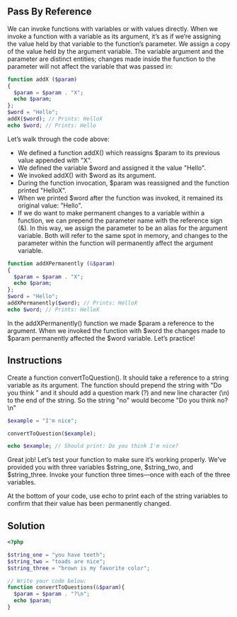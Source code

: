 ## Pass By Reference

We can invoke functions with variables or with values directly. When we invoke a function with a variable as its argument, it’s as if we’re assigning the value held by that variable to the function’s parameter. We assign a copy of the value held by the argument variable. The variable argument and the parameter are distinct entities; changes made inside the function to the parameter will not affect the variable that was passed in:
```php
function addX ($param)
{
  $param = $param . "X";
  echo $param;
};
$word = "Hello";
addX($word); // Prints: HelloX
echo $word; // Prints: Hello
```
Let’s walk through the code above:

* We defined a function addX() which reassigns $param to its previous value appended with "X".
* We defined the variable $word and assigned it the value "Hello".
* We invoked addX() with $word as its argument.
* During the function invocation, $param was reassigned and the function printed "HelloX".
* When we printed $word after the function was invoked, it remained its original value: "Hello".
* If we do want to make permanent changes to a variable within a function, we can prepend the parameter name with the reference sign (&). In this way, we assign the parameter to be an alias for the argument variable. Both will refer to the same spot in memory, and changes to the parameter within the function will permanently affect the argument variable.
```php
function addXPermanently (&$param)
{
  $param = $param . "X";
  echo $param;
};
$word = "Hello";
addXPermanently($word); // Prints: HelloX
echo $word; // Prints: HelloX
```
In the addXPermanently() function we made $param a reference to the argument. When we invoked the function with $word the changes made to $param permanently affected the $word variable. Let’s practice!

## Instructions

Create a function convertToQuestion(). It should take a reference to a string variable as its argument. The function should prepend the string with "Do you think " and it should add a question mark (?) and new line character (\n) to the end of the string. So the string "no" would become "Do you think no?\n"
```php
$example = "I'm nice";

convertToQuestion($example);

echo $example; // Should print: Do you think I'm nice?
```
Great job! Let’s test your function to make sure it’s working properly. We’ve provided you with three variables $string_one, $string_two, and $string_three. Invoke your function three times—once with each of the three variables.

At the bottom of your code, use echo to print each of the string variables to confirm that their value has been permanently changed.

## Solution
```php
<?php

$string_one = "you have teeth";
$string_two = "toads are nice";
$string_three = "brown is my favorite color";

// Write your code below:
function convertToQuestions(&$param){
  $param = $param . "?\n";
  echo $param;
}
```
